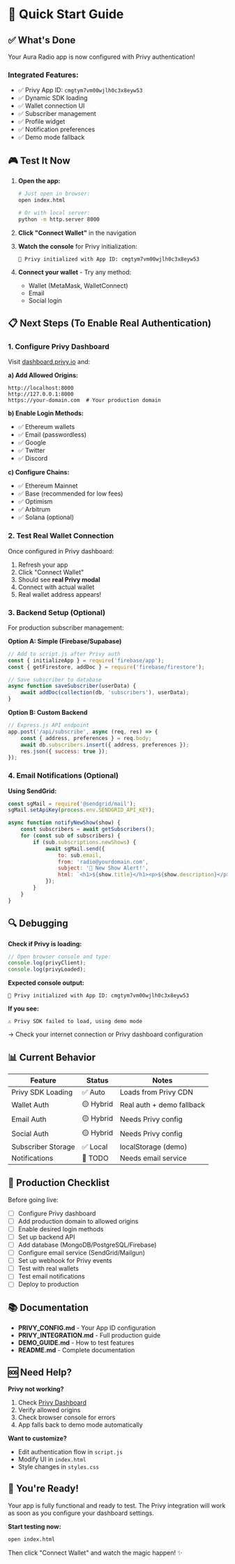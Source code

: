 # 🚀 Quick Start Guide

## ✅ What's Done

Your Aura Radio app is now configured with Privy authentication!

### Integrated Features:
- ✅ Privy App ID: `cmgtym7vm00wjlh0c3x8eyw53`
- ✅ Dynamic SDK loading
- ✅ Wallet connection UI
- ✅ Subscriber management
- ✅ Profile widget
- ✅ Notification preferences
- ✅ Demo mode fallback

## 🎮 Test It Now

1. **Open the app:**
   ```bash
   # Just open in browser:
   open index.html
   
   # Or with local server:
   python -m http.server 8000
   ```

2. **Click "Connect Wallet"** in the navigation

3. **Watch the console** for Privy initialization:
   ```
   🔐 Privy initialized with App ID: cmgtym7vm00wjlh0c3x8eyw53
   ```

4. **Connect your wallet** - Try any method:
   - Wallet (MetaMask, WalletConnect)
   - Email
   - Social login

## 📋 Next Steps (To Enable Real Authentication)

### 1. Configure Privy Dashboard

Visit [dashboard.privy.io](https://dashboard.privy.io) and:

**a) Add Allowed Origins:**
```
http://localhost:8000
http://127.0.0.1:8000
https://your-domain.com  # Your production domain
```

**b) Enable Login Methods:**
- ✅ Ethereum wallets
- ✅ Email (passwordless)
- ✅ Google
- ✅ Twitter
- ✅ Discord

**c) Configure Chains:**
- ✅ Ethereum Mainnet
- ✅ Base (recommended for low fees)
- ✅ Optimism
- ✅ Arbitrum
- ✅ Solana (optional)

### 2. Test Real Wallet Connection

Once configured in Privy dashboard:

1. Refresh your app
2. Click "Connect Wallet"
3. Should see **real Privy modal**
4. Connect with actual wallet
5. Real wallet address appears!

### 3. Backend Setup (Optional)

For production subscriber management:

**Option A: Simple (Firebase/Supabase)**
```javascript
// Add to script.js after Privy auth
const { initializeApp } = require('firebase/app');
const { getFirestore, addDoc } = require('firebase/firestore');

// Save subscriber to database
async function saveSubscriber(userData) {
    await addDoc(collection(db, 'subscribers'), userData);
}
```

**Option B: Custom Backend**
```javascript
// Express.js API endpoint
app.post('/api/subscribe', async (req, res) => {
    const { address, preferences } = req.body;
    await db.subscribers.insert({ address, preferences });
    res.json({ success: true });
});
```

### 4. Email Notifications (Optional)

**Using SendGrid:**
```javascript
const sgMail = require('@sendgrid/mail');
sgMail.setApiKey(process.env.SENDGRID_API_KEY);

async function notifyNewShow(show) {
    const subscribers = await getSubscribers();
    for (const sub of subscribers) {
        if (sub.subscriptions.newShows) {
            await sgMail.send({
                to: sub.email,
                from: 'radio@yourdomain.com',
                subject: '🎵 New Show Alert!',
                html: `<h1>${show.title}</h1><p>${show.description}</p>`
            });
        }
    }
}
```

## 🔍 Debugging

**Check if Privy is loading:**
```javascript
// Open browser console and type:
console.log(privyClient);
console.log(privyLoaded);
```

**Expected console output:**
```
🔐 Privy initialized with App ID: cmgtym7vm00wjlh0c3x8eyw53
```

**If you see:**
```
⚠️ Privy SDK failed to load, using demo mode
```
→ Check your internet connection or Privy dashboard configuration

## 📊 Current Behavior

| Feature | Status | Notes |
|---------|--------|-------|
| Privy SDK Loading | ✅ Auto | Loads from Privy CDN |
| Wallet Auth | 🟡 Hybrid | Real auth + demo fallback |
| Email Auth | 🟡 Hybrid | Needs Privy config |
| Social Auth | 🟡 Hybrid | Needs Privy config |
| Subscriber Storage | ✅ Local | localStorage (demo) |
| Notifications | 📝 TODO | Needs email service |

## 🎯 Production Checklist

Before going live:

- [ ] Configure Privy dashboard
- [ ] Add production domain to allowed origins
- [ ] Enable desired login methods
- [ ] Set up backend API
- [ ] Add database (MongoDB/PostgreSQL/Firebase)
- [ ] Configure email service (SendGrid/Mailgun)
- [ ] Set up webhook for Privy events
- [ ] Test with real wallets
- [ ] Test email notifications
- [ ] Deploy to production

## 📚 Documentation

- **PRIVY_CONFIG.md** - Your App ID configuration
- **PRIVY_INTEGRATION.md** - Full production guide
- **DEMO_GUIDE.md** - How to test features
- **README.md** - Complete documentation

## 🆘 Need Help?

**Privy not working?**
1. Check [Privy Dashboard](https://dashboard.privy.io)
2. Verify allowed origins
3. Check browser console for errors
4. App falls back to demo mode automatically

**Want to customize?**
- Edit authentication flow in `script.js`
- Modify UI in `index.html`
- Style changes in `styles.css`

## 🎉 You're Ready!

Your app is fully functional and ready to test. The Privy integration will work as soon as you configure your dashboard settings.

**Start testing now:**
```bash
open index.html
```

Then click "Connect Wallet" and watch the magic happen! ✨

